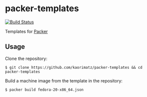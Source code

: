 # packer-templates

[![Build Status](https://travis-ci.org/kaorimatz/packer-templates.png?branch=master)](https://travis-ci.org/kaorimatz/packer-templates)

Templates for [Packer](http://www.packer.io/)

## Usage

Clone the repository:

    $ git clone https://github.com/kaorimatz/packer-templates && cd packer-templates

Build a machine image from the template in the repository:

    $ packer build fedora-20-x86_64.json
